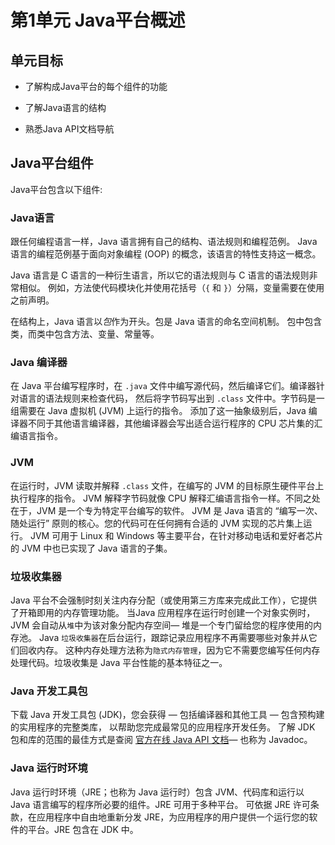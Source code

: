 # 第1单元 Java平台概述

## 单元目标

* 了解构成Java平台的每个组件的功能

* 了解Java语言的结构

* 熟悉Java API文档导航

## Java平台组件

Java平台包含以下组件:

### Java语言

跟任何编程语言一样，Java 语言拥有自己的结构、语法规则和编程范例。
Java 语言的编程范例基于面向对象编程 (OOP) 的概念，该语言的特性支持这一概念。

Java 语言是 C 语言的一种衍生语言，所以它的语法规则与 C 语言的语法规则非常相似。
例如，方法使代码模块化并使用花括号（`{` 和 `}`）分隔，变量需要在使用之前声明。

在结构上，Java 语言以*包*作为开头。包是 Java 语言的命名空间机制。
包中包含类，而类中包含方法、变量、常量等。

### Java 编译器

在 Java 平台编写程序时，在 `.java` 文件中编写源代码，然后编译它们。编译器针对语言的语法规则来检查代码，
然后将字节码写出到 `.class` 文件中。字节码是一组需要在 Java 虚拟机 (JVM) 上运行的指令。
添加了这一抽象级别后，Java 编译器不同于其他语言编译器，其他编译器会写出适合运行程序的 CPU 芯片集的汇编语言指令。

### JVM

在运行时，JVM 读取并解释 `.class` 文件，在编写的 JVM 的目标原生硬件平台上执行程序的指令。
JVM 解释字节码就像 CPU 解释汇编语言指令一样。不同之处在于，JVM 是一个专为特定平台编写的软件。
JVM 是 Java 语言的 “编写一次、随处运行” 原则的核心。您的代码可在任何拥有合适的 JVM 实现的芯片集上运行。
JVM 可用于 Linux 和 Windows 等主要平台，在针对移动电话和爱好者芯片的 JVM 中也已实现了 Java 语言的子集。

### 垃圾收集器

Java 平台不会强制时刻关注内存分配（或使用第三方库来完成此工作），它提供了开箱即用的内存管理功能。
当Java 应用程序在运行时创建一个对象实例时，JVM 会自动从`堆`中为该对象分配内存空间— 堆是一个专门留给您的程序使用的内存池。
Java `垃圾收集器`在后台运行，跟踪记录应用程序不再需要哪些对象并从它们回收内存。
这种内存处理方法称为`隐式内存管理`，因为它不需要您编写任何内存处理代码。垃圾收集是 Java 平台性能的基本特征之一。

### Java 开发工具包

下载 Java 开发工具包 (JDK)，您会获得 — 包括编译器和其他工具 — 包含预构建的实用程序的完整类库，
以帮助您完成最常见的应用程序开发任务。
了解 JDK 包和库的范围的最佳方式是查阅 [官方在线 Java API 文档](https://docs.oracle.com/javase/8/docs/api/)— 也称为 Javadoc。

### Java 运行时环境

Java 运行时环境（JRE；也称为 Java 运行时）包含 JVM、代码库和运行以 Java 语言编写的程序所必要的组件。JRE 可用于多种平台。
可依据 JRE 许可条款，在应用程序中自由地重新分发 JRE，为应用程序的用户提供一个运行您的软件的平台。JRE 包含在 JDK 中。
































